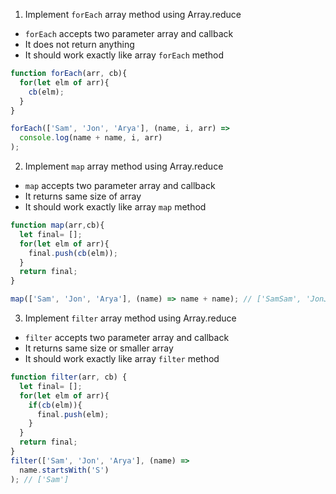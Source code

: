1. Implement `forEach` array method using Array.reduce

- `forEach` accepts two parameter array and callback
- It does not return anything
- It should work exactly like array `forEach` method

```js
function forEach(arr, cb){
  for(let elm of arr){
    cb(elm);
  }
}

forEach(['Sam', 'Jon', 'Arya'], (name, i, arr) =>
  console.log(name + name, i, arr)
);
```

2. Implement `map` array method using Array.reduce

- `map` accepts two parameter array and callback
- It returns same size of array
- It should work exactly like array `map` method

```js
function map(arr,cb){
  let final= [];
  for(let elm of arr){
    final.push(cb(elm));
  }
  return final;
}

map(['Sam', 'Jon', 'Arya'], (name) => name + name); // ['SamSam', 'JonJon', 'AryaArya']
```

3. Implement `filter` array method using Array.reduce

- `filter` accepts two parameter array and callback
- It returns same size or smaller array
- It should work exactly like array `filter` method

```js
function filter(arr, cb) {
  let final= [];
  for(let elm of arr){
    if(cb(elm)){
      final.push(elm);
    }
  }
  return final;
}
filter(['Sam', 'Jon', 'Arya'], (name) =>
  name.startsWith('S')
); // ['Sam']
```
